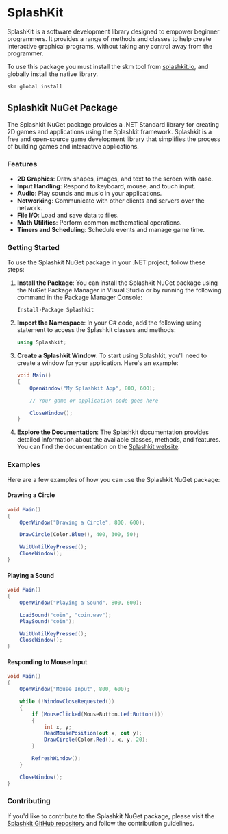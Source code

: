 # SplashKit

SplashKit is a software development library designed to empower beginner programmers. It provides a range of methods and classes to help create interactive graphical programs, without taking any control away from the programmer.

To use this package you must install the skm tool from [splashkit.io](https://splashkit.io), and globally install the native library.

```bash
skm global install
```


## Splashkit NuGet Package

The Splashkit NuGet package provides a .NET Standard library for creating 2D games and applications using the Splashkit framework. Splashkit is a free and open-source game development library that simplifies the process of building games and interactive applications.

### Features

- **2D Graphics**: Draw shapes, images, and text to the screen with ease.
- **Input Handling**: Respond to keyboard, mouse, and touch input.
- **Audio**: Play sounds and music in your applications.
- **Networking**: Communicate with other clients and servers over the network.
- **File I/O**: Load and save data to files.
- **Math Utilities**: Perform common mathematical operations.
- **Timers and Scheduling**: Schedule events and manage game time.

### Getting Started

To use the Splashkit NuGet package in your .NET project, follow these steps:

1. **Install the Package**: You can install the Splashkit NuGet package using the NuGet Package Manager in Visual Studio or by running the following command in the Package Manager Console:

   ```
   Install-Package Splashkit
   ```

2. **Import the Namespace**: In your C# code, add the following using statement to access the Splashkit classes and methods:

   ```csharp
   using Splashkit;
   ```

3. **Create a Splashkit Window**: To start using Splashkit, you'll need to create a window for your application. Here's an example:

   ```csharp
   void Main()
   {
       OpenWindow("My Splashkit App", 800, 600);

       // Your game or application code goes here

       CloseWindow();
   }
   ```

4. **Explore the Documentation**: The Splashkit documentation provides detailed information about the available classes, methods, and features. You can find the documentation on the [Splashkit website](https://www.splashkit.io/documentation/).

### Examples

Here are a few examples of how you can use the Splashkit NuGet package:

#### Drawing a Circle

```csharp
void Main()
{
    OpenWindow("Drawing a Circle", 800, 600);

    DrawCircle(Color.Blue(), 400, 300, 50);

    WaitUntilKeyPressed();
    CloseWindow();
}
```

#### Playing a Sound

```csharp
void Main()
{
    OpenWindow("Playing a Sound", 800, 600);

    LoadSound("coin", "coin.wav");
    PlaySound("coin");

    WaitUntilKeyPressed();
    CloseWindow();
}
```

#### Responding to Mouse Input

```csharp
void Main()
{
    OpenWindow("Mouse Input", 800, 600);

    while (!WindowCloseRequested())
    {
        if (MouseClicked(MouseButton.LeftButton()))
        {
            int x, y;
            ReadMousePosition(out x, out y);
            DrawCircle(Color.Red(), x, y, 20);
        }

        RefreshWindow();
    }

    CloseWindow();
}
```

### Contributing

If you'd like to contribute to the Splashkit NuGet package, please visit the [Splashkit GitHub repository](https://github.com/splashkit/splashkit) and follow the contribution guidelines.

